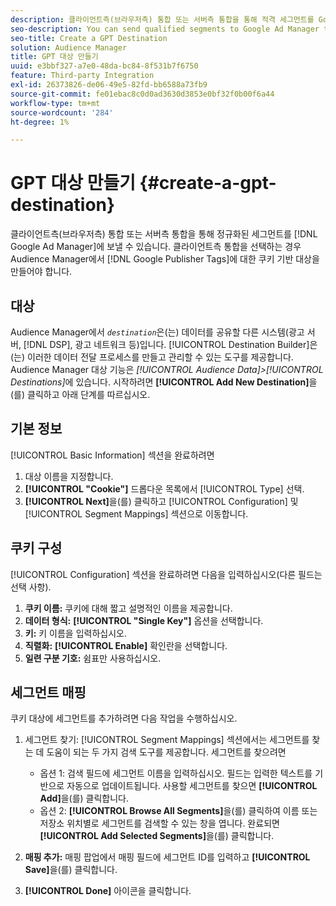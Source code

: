 ```yaml
---
description: 클라이언트측(브라우저측) 통합 또는 서버측 통합을 통해 적격 세그먼트를 Google Ad Manager에 보낼 수 있습니다. 클라이언트측 통합을 선택하는 경우 Audience Manager에서 Google Publisher Tags에 대한 쿠키 기반 대상을 만들어야 합니다.
seo-description: You can send qualified segments to Google Ad Manager through a client-side (browser-side) integration, or a server-side integration. If you choose the client-side integration, you must create a cookie-based destination for Google Publisher Tags in Audience Manager.
seo-title: Create a GPT Destination
solution: Audience Manager
title: GPT 대상 만들기
uuid: e3bbf327-a7e0-48da-bc84-8f531b7f6750
feature: Third-party Integration
exl-id: 26373826-de06-49e5-82fd-bb6588a73fb9
source-git-commit: fe01ebac8c0d0ad3630d3853e0bf32f0b00f6a44
workflow-type: tm+mt
source-wordcount: '284'
ht-degree: 1%

---
```


# GPT 대상 만들기 {#create-a-gpt-destination}

클라이언트측(브라우저측) 통합 또는 서버측 통합을 통해 정규화된 세그먼트를 [!DNL Google Ad Manager]에 보낼 수 있습니다. 클라이언트측 통합을 선택하는 경우 Audience Manager에서 [!DNL Google Publisher Tags]에 대한 쿠키 기반 대상을 만들어야 합니다.

## 대상

Audience Manager에서 *`destination`*&#x200B;은(는) 데이터를 공유할 다른 시스템(광고 서버, [!DNL DSP], 광고 네트워크 등)입니다. [!UICONTROL Destination Builder]은(는) 이러한 데이터 전달 프로세스를 만들고 관리할 수 있는 도구를 제공합니다. Audience Manager 대상 기능은 *[!UICONTROL Audience Data]>[!UICONTROL Destinations]*&#x200B;에 있습니다. 시작하려면 **[!UICONTROL Add New Destination]**&#x200B;을(를) 클릭하고 아래 단계를 따르십시오.

## 기본 정보

[!UICONTROL Basic Information] 섹션을 완료하려면

1. 대상 이름을 지정합니다.
1. **[!UICONTROL "Cookie"]** 드롭다운 목록에서 [!UICONTROL Type] 선택.
1. **[!UICONTROL Next]**&#x200B;을(를) 클릭하고 [!UICONTROL Configuration] 및 [!UICONTROL Segment Mappings] 섹션으로 이동합니다.

## 쿠키 구성

[!UICONTROL Configuration] 섹션을 완료하려면 다음을 입력하십시오(다른 필드는 선택 사항).

1. **쿠키 이름:** 쿠키에 대해 짧고 설명적인 이름을 제공합니다.
1. **데이터 형식:** **[!UICONTROL "Single Key"]** 옵션을 선택합니다.
1. **키:** 키 이름을 입력하십시오.
1. **직렬화:** **[!UICONTROL Enable]** 확인란을 선택합니다.
1. **일련 구분 기호:** 쉼표만 사용하십시오.

## 세그먼트 매핑

쿠키 대상에 세그먼트를 추가하려면 다음 작업을 수행하십시오.

1. 세그먼트 찾기: [!UICONTROL Segment Mappings] 섹션에서는 세그먼트를 찾는 데 도움이 되는 두 가지 검색 도구를 제공합니다. 세그먼트를 찾으려면

   * 옵션 1: 검색 필드에 세그먼트 이름을 입력하십시오. 필드는 입력한 텍스트를 기반으로 자동으로 업데이트됩니다. 사용할 세그먼트를 찾으면 **[!UICONTROL Add]**&#x200B;을(를) 클릭합니다.
   * 옵션 2: **[!UICONTROL Browse All Segments]**&#x200B;을(를) 클릭하여 이름 또는 저장소 위치별로 세그먼트를 검색할 수 있는 창을 엽니다. 완료되면 **[!UICONTROL Add Selected Segments]**&#x200B;을(를) 클릭합니다.

1. **매핑 추가:** 매핑 팝업에서 매핑 필드에 세그먼트 ID를 입력하고 **[!UICONTROL Save]**&#x200B;을(를) 클릭합니다.

1. **[!UICONTROL Done]** 아이콘을 클릭합니다.
